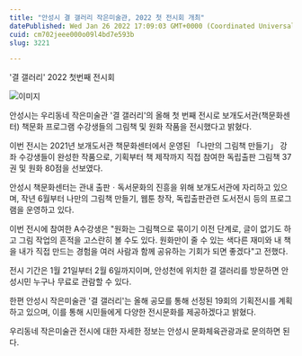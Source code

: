 ```yaml
---
title: "안성시 결 갤러리 작은미술관, 2022 첫 전시회 개최"
datePublished: Wed Jan 26 2022 17:09:03 GMT+0000 (Coordinated Universal Time)
cuid: cm702jeee000o09l4bd7e593b
slug: 3221

---
```



'결 갤러리' 2022 첫번째 전시회

![이미지](https://cdn.hashnode.com/res/hashnode/image/upload/v1739253348952/cf300eba-95af-4773-ae4c-0e65573479aa.jpeg)

안성시는 우리동네 작은미술관 '결 갤러리'의 올해 첫 번째 전시로 보개도서관(책문화센터) 책문화 프로그램 수강생들의 그림책 및 원화 작품을 전시했다고 밝혔다.

이번 전시는 2021년 보개도서관 책문화센터에서 운영된 「나만의 그림책 만들기」 강좌 수강생들이 완성한 작품으로, 기획부터 책 제작까지 직접 참여한 독립출판 그림책 37권 및 원화 80점을 선보였다.

안성시 책문화센터는 관내 출판ㆍ독서문화의 진흥을 위해 보개도서관에 자리하고 있으며, 작년 6월부터 나만의 그림책 만들기, 웹툰 창작, 독립출판관련 도서전시 등의 프로그램을 운영하고 있다.

이번 전시에 참여한 A수강생은 "원화는 그림책으로 묶이기 이전 단계로, 글이 없기도 하고 그림 작업의 흔적을 고스란히 볼 수도 있다. 원화만이 줄 수 있는 색다른 재미와 내 책을 내가 직접 만드는 경험을 여러 사람과 함께 공유하는 기회가 되면 좋겠다"고 전했다.

전시 기간은 1월 21일부터 2월 6일까지이며, 안성천에 위치한 결 갤러리를 방문하면 안성시민 누구나 무료로 관람할 수 있다.

한편 안성시 작은미술관 '결 갤러리'는 올해 공모를 통해 선정된 19회의 기획전시를 계획하고 있으며, 이를 통해 시민들에게 다양한 전시문화를 제공하겠다고 밝혔다.

우리동네 작은미술관 전시에 대한 자세한 정보는 안성시 문화체육관광과로 문의하면 된다.